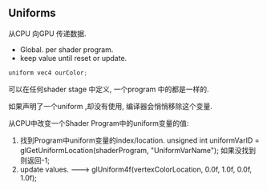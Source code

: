 ## Uniforms

从CPU 向GPU 传递数据.
* Global. per shader program. 
* keep value until reset or update.

```c++
uniform vec4 ourColor;
```
可以在任何shader stage 中定义, 一个program 中的都是一样的.

如果声明了一个uniform ,却没有使用, 编译器会悄悄移除这个变量.

从CPU中改变一个Shader Program中的uniform变量的值:
1. 找到Program中uniform变量的index/location. 
unsigned int uniformVarID = glGetUniformLocation(shaderProgram, "UniformVarName");
如果没找到则返回-1;
2. update values. ---> glUniform4f(vertexColorLocation, 0.0f, 1.0f, 0.0f, 1.0f);

